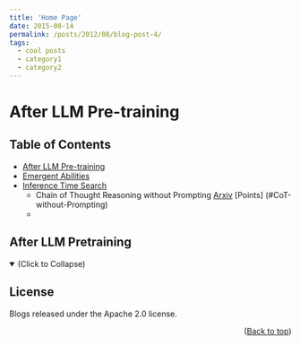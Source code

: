 ```yaml
---
title: 'Home Page'
date: 2015-08-14
permalink: /posts/2012/08/blog-post-4/
tags:
  - cool posts
  - category1
  - category2
---
```


<div id="top"></div>

# After LLM Pre-training 


<!-- <p align="center">
  <img src="./assets/minigrid_hard_exploration.png" alt="minigrid_hard_exploration" width="40%" height="40%" /><br>
  <em style="display: inline-block;">A typical hard-exploration environment: MiniGrid-ObstructedMaze-Full-v0.</em>
</p> -->

## Table of Contents

- [After LLM Pre-training](#after-llm-pretraining)
- [Emergent Abilities](#emergent-abilities)
- [Inference Time Search](#inference-time-search)
  - Chain of Thought Reasoning without Prompting [Arxiv](https://arxiv.org/abs/2403.04706) [Points] (#CoT-without-Prompting)
  - 


## After LLM Pretraining

<details open>
<summary>(Click to Collapse)</summary>


<!-- <center>
<figure>
    <img style="border-radius: 0.3125em;
    box-shadow: 0 2px 4px 0 rgba(34,36,38,.12),0 2px 10px 0 rgba(34,36,38,.08);" 
    src="./assets/erl_taxonomy.png" width=100% height=100%>
    <br>
    <figcaption align = "center"><b>A non-exhaustive, but useful taxonomy of methods in Exploration RL.
    We provide some example methods for each of the different categories, shown in blue area above. </b></figcaption>
</figure>
</center> -->

</details>


<!-- ## Papers

```
format:
- [title](paper link) (presentation type, openreview score [if the score is public])
  - author1, author2, author3, ...
  - Key: key problems and insights
  - ExpEnv: experiment environments
``` -->

## License
Blogs released under the Apache 2.0 license.

<p align="right">(<a href="#top">Back to top</a>)</p>